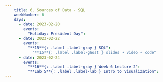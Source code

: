```yaml
---
    title: 6. Sources of Data - SQL
    weekNumber: 6
    days:
      - date: 2023-02-20
        events:
          "Holiday: President Day":
      - date: 2023-02-22
        events:
          "**15**{: .label .label-gray } SQL":
            "**15**{: .label .label-ghost } slides • video • code"
      - date: 2023-02-24
        events:
          "**16**{: .label .label-gray } Week 6 Lecture 2":
          "**Lab 5**{: .label .label-lab } Intro to Visualization":         
---
```

